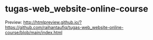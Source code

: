# tugas-web_website-online-course

Preview: http://htmlpreview.github.io/?https://github.com/raihantaufiq/tugas-web_website-online-course/blob/main/index.html
